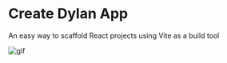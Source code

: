 # Create Dylan App

An easy way to scaffold React projects using Vite as a build tool

![gif](https://github.com/dtgreene/create-dylan-app/assets/24302976/de64d238-36fe-4d82-9713-ca0f9ea3948d)
